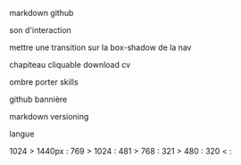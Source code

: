 <!-- !SEO référencement -->

markdown github

<!-- ? -->
son d'interaction

<!-- ? -->
mettre une transition sur la box-shadow de la nav

chapiteau cliquable download cv

ombre porter skills

github bannière

markdown versioning 

langue

1024 > 1440px :
769 > 1024 :
481 > 768 :
321 > 480 :
320 < :